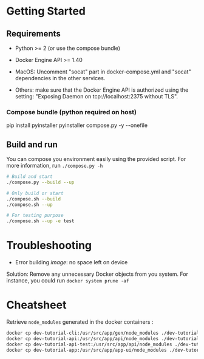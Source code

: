 # Getting Started

## Requirements

* Python >= 2 (or use the compose bundle)
* Docker Engine API >= 1.40

* MacOS: Uncomment "socat" part in docker-compose.yml and "socat" dependencies in the other services.
* Others: make sure that the Docker Engine API is authorized using the setting: "Exposing Daemon on tcp://localhost:2375 without TLS".

### Compose bundle (python required on host)

pip install pyinstaller
pyinstaller compose.py -y --onefile

## Build and run

You can compose you environment easily using the provided script.
For more information, run `./compose.py -h`

```bash
# Build and start
./compose.py --build --up

# Only build or start
./compose.sh --build
./compose.sh --up

# For testing purpose
./compose.sh --up -e test
```

# Troubleshooting

* Error building *image*: no space left on device

Solution: Remove any unnecessary Docker objects from you system.
For instance, you could run `docker system prune -af`

# Cheatsheet

Retrieve `node_modules` generated in the docker containers :

```bash
docker cp dev-tutorial-cli:/usr/src/app/gen/node_modules ./dev-tutorial-cli/
docker cp dev-tutorial-api:/usr/src/app/api/node_modules ./dev-tutorial-api/
docker cp dev-tutorial-api-test:/usr/src/app/api/node_modules ./dev-tutorial-api/
docker cp dev-tutorial-app:/usr/src/app/app-ui/node_modules ./dev-tutorial-app/
```
